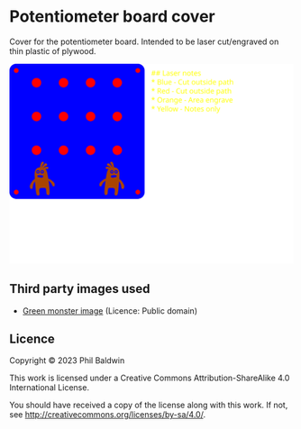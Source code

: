# Potentiometer board cover

Cover for the potentiometer board. Intended to be laser cut/engraved on thin plastic of plywood.

![Cover design](./cover.svg)

## Third party images used

* [Green monster image](https://publicdomainvectors.org/en/free-clipart/Green-monster-image/67044.html) (Licence: Public domain)

## Licence

Copyright © 2023 Phil Baldwin

This work is licensed under a Creative Commons Attribution-ShareAlike 4.0 International License.

You should have received a copy of the license along with this work. If not, see <http://creativecommons.org/licenses/by-sa/4.0/>.
